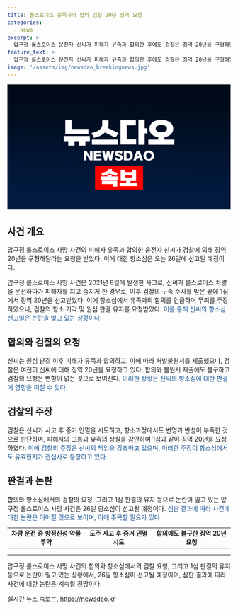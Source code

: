 ```yaml
---
title: 롤스로이스 유족과의 합의 검찰 20년 징역 요청
categories:
  - News
excerpt: >
  압구정 롤스로이스 운전자 신씨가 피해자 유족과 합의한 후에도 검찰은 징역 20년을 구형해달라고 요청했다. 신씨는 사과와 합의를 했지만, 불원서를 제출하고 무죄를 주장했다. 이에 대해 검찰은 신씨의 변명을 납득하기 어렵다며 항소를 기각하고 20년 징역을 요청했다. 이 사건은 신씨가 약물 취한 상태로 롤스로이스를 운전하다가 사람을 치고 도주한 후 사망에 이를 때 일어난 사건이다. 한편 신씨는 이 사건 외에도 다른 혐의로 재판을 받고 있다.
feature_text: >
  압구정 롤스로이스 운전자 신씨가 피해자 유족과 합의한 후에도 검찰은 징역 20년을 구형해달라고 요청했다. 신씨는 사과와 합의를 했지만, 불원서를 제출하고 무죄를 주장했다. 이에 대해 검찰은 신씨의 변명을 납득하기 어렵다며 항소를 기각하고 20년 징역을 요청했다. 이 사건은 신씨가 약물 취한 상태로 롤스로이스를 운전하다가 사람을 치고 도주한 후 사망에 이를 때 일어난 사건이다. 한편 신씨는 이 사건 외에도 다른 혐의로 재판을 받고 있다.
image: '/assets/img/newsdao_breakingnews.jpg'
---
```


<p><img src="/assets/img/newsdao_breakingnews.jpg" alt="ranknews 속보" /></p>

<h2 data-ke-size="size26">사건 개요</h2>

<p data-ke-size="size16">압구정 롤스로이스 사망 사건의 피해자 유족과 합의한 운전자 신씨가 검찰에 의해 징역 20년을 구형해달라는 요청을 받았다. 이에 대한 항소심은 오는 26일에 선고될 예정이다.</p>

<p data-ke-size="size16">압구정 롤스로이스 사망 사건은 2021년 8월에 발생한 사고로, 신씨가 롤스로이스 차량을 운전하다가 피해자를 치고 숨지게 한 경우로, 이후 검찰의 구속 수사를 받은 끝에 1심에서 징역 20년을 선고받았다. 이에 항소심에서 유족과의 합의를 언급하며 무죄를 주장하였으나, 검찰의 항소 기각 및 원심 판결 유지를 요청받았다. <span style="color: #1a5490;">이를 통해 신씨의 항소심 선고일은 논란을 빚고 있는 상황이다.</span></p>

<h2 data-ke-size="size26">합의와 검찰의 요청</h2>

<p data-ke-size="size16">신씨는 원심 판결 이후 피해자 유족과 합의하고, 이에 따라 처벌불원서를 제출했으나, 검찰은 여전히 신씨에 대해 징역 20년을 요청하고 있다. 합의와 불원서 제출에도 불구하고 검찰의 요청은 변함이 없는 것으로 보여진다. <span style="color: #1a5490;">이러한 상황은 신씨의 항소심에 대한 판결에 영향을 미칠 수 있다.</span></p>

<h2 data-ke-size="size26">검찰의 주장</h2>

<p data-ke-size="size16">검찰은 신씨가 사고 후 증거 인멸을 시도하고, 항소과정에서도 변명과 반성이 부족한 것으로 판단하며, 피해자의 고통과 유족의 상실을 감안하여 1심과 같이 징역 20년을 요청하였다. <span style="color: #1a5490;">이에 검찰의 주장은 신씨의 책임을 강조하고 있으며, 이러한 주장이 항소심에서도 유효한지가 관심사로 등장하고 있다.</p>

<h2 data-ke-size="size26">판결과 논란</h2>

<p data-ke-size="size16">합의와 항소심에서의 검찰의 요청, 그리고 1심 판결의 유지 등으로 논란이 일고 있는 압구정 롤스로이스 사망 사건은 26일 항소심이 선고될 예정이다. <span style="color: #1a5490;">심판 결과에 따라 사건에 대한 논란은 이어질 것으로 보이며, 이에 주목할 필요가 있다.</span></p>

<table>
    <tr>
        <td style="text-align: center; height: 17px;"><b>차량 운전 중 향정신성 약물 투약</b></td>
        <td style="text-align: center; height: 17px;"><b>도주 사고 후 증거 인멸 시도</b></td>
        <td style="text-align: center; height: 17px;"><b>합의에도 불구한 징역 20년 요청</b></td>
    </tr>
</table>

<hr>

<p data-ke-size="size16">압구정 롤스로이스 사망 사건의 합의와 항소심에서의 검찰 요청, 그리고 1심 판결의 유지 등으로 논란이 일고 있는 상황에서, 26일 항소심이 선고될 예정이며, 심판 결과에 따라 사건에 대한 논란은 계속될 전망이다.</p>
실시간 뉴스 속보는, <a href="https://newsdao.kr" rel="dofollow">https://newsdao.kr</a>


